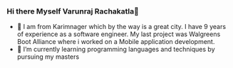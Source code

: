 ### Hi there Myself Varunraj Rachakatla👋

<!--
**varunrachakatla/varunrachakatla** is a ✨ _special_ ✨ repository because its `README.md` (this file) appears on your GitHub profile.

Here are some ideas to get you started:

- 🔭 I’m currently working on ...
- 🌱 I’m currently learning ...
- 👯 I’m looking to collaborate on ...
- 🤔 I’m looking for help with ...
- 💬 Ask me about ...
- 📫 How to reach me: ...
- 😄 Pronouns: ...
- ⚡ Fun fact: ...
-->

- 🔭 I am from Karimnager which by the way is a great city. I have 9 years of experience as a software engineer. My last project was Walgreens Boot Alliance where i worked on a Mobile application development.
- 🌱 I’m currently learning programming languages and techniques by pursuing my masters

